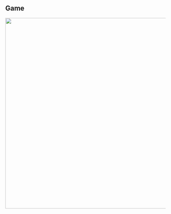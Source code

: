 ## Game 
<img src="https://github.com/khalwsh/offline-chess-game/blob/main/IMG-20240201-WA0061.jpg" width=600>

